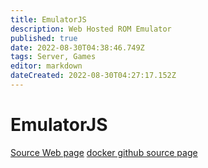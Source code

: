 ```yaml
---
title: EmulatorJS
description: Web Hosted ROM Emulator
published: true
date: 2022-08-30T04:38:46.749Z
tags: Server, Games
editor: markdown
dateCreated: 2022-08-30T04:27:17.152Z
---
```

# EmulatorJS

[Source Web page](http://www.emulatorjs.com/)
[docker github source page](https://github.com/linuxserver/emulatorjs)